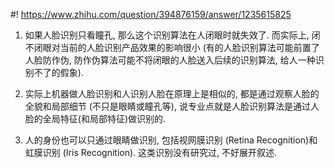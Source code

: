 #! https://www.zhihu.com/question/394876159/answer/1235615825

[comment]: <> (Answer URL: https://www.zhihu.com/question/394876159/answer/1235615825)
[comment]: <> (Question Title: 人脸识别是看瞳孔吗？)
[comment]: <> (Author Name: 采石工)
[comment]: <> (Create Time: 2020-05-20 23:13:11)

1) 如果人脸识别只看瞳孔, 那么这个识别算法在人闭眼时就失效了. 而实际上, 闭不闭眼对当前的人脸识别产品效果的影响很小
(有的人脸识别算法可能前置了人脸防作伪, 防作伪算法可能不将闭眼的人脸送入后续的识别算法, 给人一种识别不了的假象).

2) 实际上机器做人脸识别和人识别人脸在原理上是相似的, 都是通过观察人脸的全貌和局部细节 (不只是眼睛或瞳孔等),
说专业点就是人脸识别算法是通过人脸的全局特征(和局部特征)做识别的.

3) 人的身份也可以只通过眼睛做识别, 包括视网膜识别 (Retina Recognition)和虹膜识别 (Iris Recognition).
这类识别没有研究过, 不好展开叙述.

